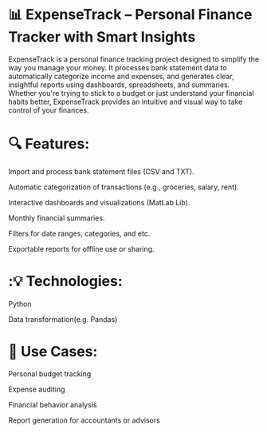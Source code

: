 # 📊 ExpenseTrack – Personal Finance Tracker with Smart Insights
ExpenseTrack is a personal finance tracking project designed to simplify the way you manage your money. It processes bank statement data to automatically categorize income and expenses, and generates clear, insightful reports using dashboards, spreadsheets, and summaries. Whether you're trying to stick to a budget or just understand your financial habits better, ExpenseTrack provides an intuitive and visual way to take control of your finances.

# 🔍 Features:
Import and process bank statement files (CSV and TXT).

Automatic categorization of transactions (e.g., groceries, salary, rent).

Interactive dashboards and visualizations (MatLab Lib).

Monthly financial summaries.

Filters for date ranges, categories, and etc.

Exportable reports for offline use or sharing.

# :💡 Technologies:
Python

Data transformation(e.g. Pandas)

# 🚀 Use Cases:
Personal budget tracking

Expense auditing

Financial behavior analysis

Report generation for accountants or advisors
